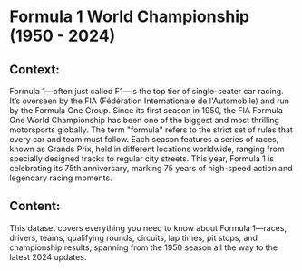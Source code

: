 # Formula 1 World Championship (1950 - 2024)
## Context:
Formula 1—often just called F1—is the top tier of single-seater car racing. It’s overseen by the FIA (Fédération Internationale de l'Automobile) and run by the Formula One Group. Since its first season in 1950, the FIA Formula One World Championship has been one of the biggest and most thrilling motorsports globally. The term "formula" refers to the strict set of rules that every car and team must follow. Each season features a series of races, known as Grands Prix, held in different locations worldwide, ranging from specially designed tracks to regular city streets. This year, Formula 1 is celebrating its 75th anniversary, marking 75 years of high-speed action and legendary racing moments.
## Content:
This dataset covers everything you need to know about Formula 1—races, drivers, teams, qualifying rounds, circuits, lap times, pit stops, and championship results, spanning from the 1950 season all the way to the latest 2024 updates.
